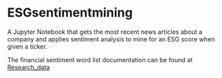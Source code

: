 # ESGsentimentmining
A Jupyter Notebook that gets the most recent news articles about a company and applies sentiment analysis to mine for an ESG score when given a ticker.

The financial sentiment word list documentation can be found at [Research_data](https://researchdata.up.ac.za/articles/dataset/Loughran_McDonald-SA-2020_Sentiment_Word_List/14401178)
